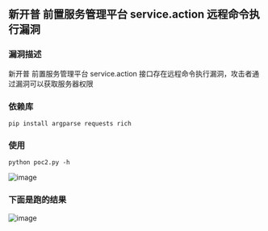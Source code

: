 ## 新开普 前置服务管理平台 service.action 远程命令执行漏洞

### 漏洞描述

新开普 前置服务管理平台 service.action 接口存在远程命令执行漏洞，攻击者通过漏洞可以获取服务器权限

### 依赖库
```
pip install argparse requests rich
```

### 使用

```
python poc2.py -h
```

![image](https://github.com/zh-byte/rce/assets/81899489/5b1689f4-0ac8-47a3-8dff-6dbac96d24c3)

### 下面是跑的结果

![image](https://github.com/zh-byte/rce/assets/81899489/0a042ee2-f688-4e50-a793-82c3816239c7)

